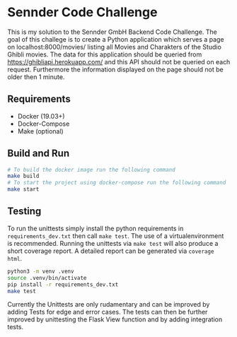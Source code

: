 # Sennder Code Challenge

This is my solution to the Sennder GmbH Backend Code Challenge. The goal of this challege is to create a Python application which serves a page on localhost:8000/movies/ listing all Movies and Charakters of the Studio Ghibli movies. The data for this application should be queried from https://ghibliapi.herokuapp.com/ and this API should not be queried on each request. Furthermore the information displayed on the page should not be older then 1 minute.

## Requirements

- Docker (19.03+)
- Docker-Compose
- Make (optional)

## Build and Run

```bash
# To build the docker image run the following command
make build
# To start the project using docker-compose run the following command
make start
```

## Testing

To run the unittests simply install the python requirements in `requirements_dev.txt` then call `make test`.  The use of a virtualenvironment is recommended. Running the unittests via `make test` will also produce a short coverage report. A detailed report can be generated via `coverage html`.

```bash
python3 -m venv .venv
source .venv/bin/activate
pip install -r requirements_dev.txt
make test
```

Currently the Unittests are only rudamentary and can be improved by adding Tests for edge and error cases. The tests can then be further improved by unittesting the Flask View function and by adding integration tests.
